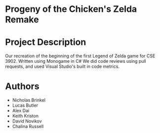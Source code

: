 ﻿# Progeny of the Chicken's Zelda Remake
# Project Description
Our recreation of the beginning of the first Legend of Zelda game for CSE 3902. Written using Monogame in C#
We did code reviews using pull requests, and used Visual Studio's built in code metrics.

# Authors
- Nicholas Brinkel
- Lucas Butler
- Alex Dai
- Keith Kriston
- David Novikov
- Chalina Russell
